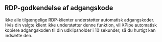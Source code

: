 ## RDP-godkendelse af adgangskode

Ikke alle tilgængelige RDP-klienter understøtter automatisk adgangskoder. Hvis din valgte klient ikke understøtter denne funktion, vil XPipe automatisk kopiere adgangskoden til din udklipsholder i 10 sekunder, så du hurtigt kan indsætte den.
